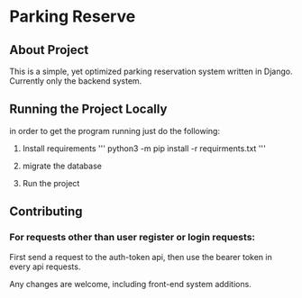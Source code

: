 # Parking Reserve

## About Project
This is a simple, yet optimized parking reservation system written in Django. Currently only the backend system.
## Running the Project Locally
in order to get the program running just do the following:

1. Install requirements
'''
python3 -m pip install -r requirments.txt
'''
2.  migrate the database

3. Run the project

## Contributing
### For requests other than user register or login requests:
First send a request to the auth-token api, then use the bearer token in every api requests.

Any changes are welcome, including front-end system additions.
